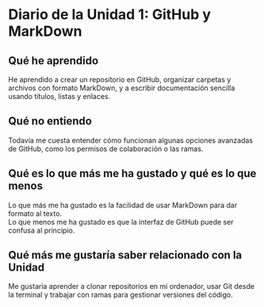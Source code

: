 # Diario de la Unidad 1: GitHub y MarkDown

## Qué he aprendido
He aprendido a crear un repositorio en GitHub, organizar carpetas y archivos con formato MarkDown, y a escribir documentación sencilla usando títulos, listas y enlaces.

## Qué no entiendo
Todavía me cuesta entender cómo funcionan algunas opciones avanzadas de GitHub, como los permisos de colaboración o las ramas.

## Qué es lo que más me ha gustado y qué es lo que menos
Lo que más me ha gustado es la facilidad de usar MarkDown para dar formato al texto.  
Lo que menos me ha gustado es que la interfaz de GitHub puede ser confusa al principio.

## Qué más me gustaría saber relacionado con la Unidad
Me gustaría aprender a clonar repositorios en mi ordenador, usar Git desde la terminal y trabajar con ramas para gestionar versiones del código.
